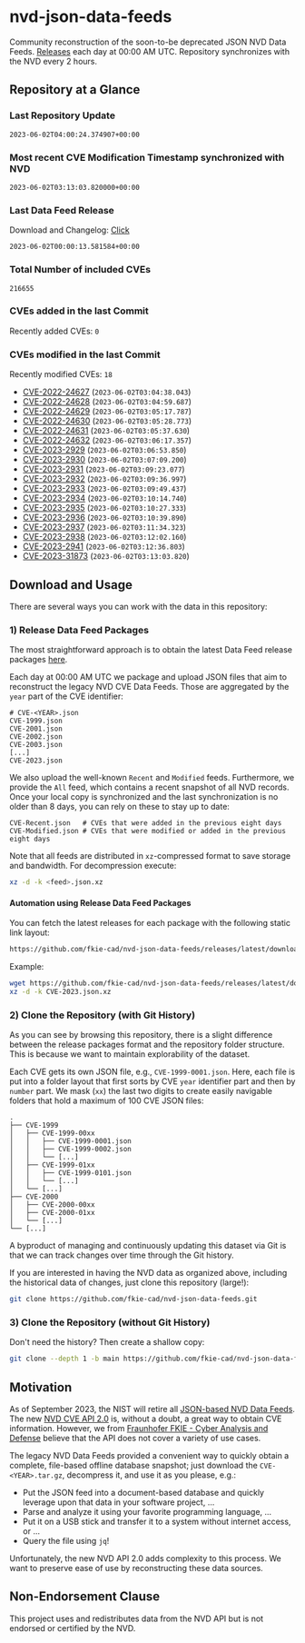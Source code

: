 # nvd-json-data-feeds

Community reconstruction of the soon-to-be deprecated JSON NVD Data Feeds. 
[Releases](https://github.com/fkie-cad/nvd-json-data-feeds/releases/latest) each day at 00:00 AM UTC.
Repository synchronizes with the NVD every 2 hours.

## Repository at a Glance

### Last Repository Update

```plain
2023-06-02T04:00:24.374907+00:00
```

### Most recent CVE Modification Timestamp synchronized with NVD

```plain
2023-06-02T03:13:03.820000+00:00
```

### Last Data Feed Release

Download and Changelog: [Click](https://github.com/fkie-cad/nvd-json-data-feeds/releases/latest)

```plain
2023-06-02T00:00:13.581584+00:00
```

### Total Number of included CVEs

```plain
216655
```

### CVEs added in the last Commit

Recently added CVEs: `0`



### CVEs modified in the last Commit

Recently modified CVEs: `18`

* [CVE-2022-24627](CVE-2022/CVE-2022-246xx/CVE-2022-24627.json) (`2023-06-02T03:04:38.043`)
* [CVE-2022-24628](CVE-2022/CVE-2022-246xx/CVE-2022-24628.json) (`2023-06-02T03:04:59.687`)
* [CVE-2022-24629](CVE-2022/CVE-2022-246xx/CVE-2022-24629.json) (`2023-06-02T03:05:17.787`)
* [CVE-2022-24630](CVE-2022/CVE-2022-246xx/CVE-2022-24630.json) (`2023-06-02T03:05:28.773`)
* [CVE-2022-24631](CVE-2022/CVE-2022-246xx/CVE-2022-24631.json) (`2023-06-02T03:05:37.630`)
* [CVE-2022-24632](CVE-2022/CVE-2022-246xx/CVE-2022-24632.json) (`2023-06-02T03:06:17.357`)
* [CVE-2023-2929](CVE-2023/CVE-2023-29xx/CVE-2023-2929.json) (`2023-06-02T03:06:53.850`)
* [CVE-2023-2930](CVE-2023/CVE-2023-29xx/CVE-2023-2930.json) (`2023-06-02T03:07:09.200`)
* [CVE-2023-2931](CVE-2023/CVE-2023-29xx/CVE-2023-2931.json) (`2023-06-02T03:09:23.077`)
* [CVE-2023-2932](CVE-2023/CVE-2023-29xx/CVE-2023-2932.json) (`2023-06-02T03:09:36.997`)
* [CVE-2023-2933](CVE-2023/CVE-2023-29xx/CVE-2023-2933.json) (`2023-06-02T03:09:49.437`)
* [CVE-2023-2934](CVE-2023/CVE-2023-29xx/CVE-2023-2934.json) (`2023-06-02T03:10:14.740`)
* [CVE-2023-2935](CVE-2023/CVE-2023-29xx/CVE-2023-2935.json) (`2023-06-02T03:10:27.333`)
* [CVE-2023-2936](CVE-2023/CVE-2023-29xx/CVE-2023-2936.json) (`2023-06-02T03:10:39.890`)
* [CVE-2023-2937](CVE-2023/CVE-2023-29xx/CVE-2023-2937.json) (`2023-06-02T03:11:34.323`)
* [CVE-2023-2938](CVE-2023/CVE-2023-29xx/CVE-2023-2938.json) (`2023-06-02T03:12:02.160`)
* [CVE-2023-2941](CVE-2023/CVE-2023-29xx/CVE-2023-2941.json) (`2023-06-02T03:12:36.803`)
* [CVE-2023-31873](CVE-2023/CVE-2023-318xx/CVE-2023-31873.json) (`2023-06-02T03:13:03.820`)


## Download and Usage

There are several ways you can work with the data in this repository:

### 1) Release Data Feed Packages

The most straightforward approach is to obtain the latest Data Feed release packages [here](https://github.com/fkie-cad/nvd-json-data-feeds/releases/latest).

Each day at 00:00 AM UTC we package and upload JSON files that aim to reconstruct the legacy NVD CVE Data Feeds.
Those are aggregated by the `year` part of the CVE identifier:

```
# CVE-<YEAR>.json
CVE-1999.json
CVE-2001.json
CVE-2002.json
CVE-2003.json
[...]
CVE-2023.json
```

We also upload the well-known `Recent` and `Modified` feeds.
Furthermore, we provide the `All` feed, which contains a recent snapshot of all NVD records.
Once your local copy is synchronized and the last synchronization is no older than 8 days, you can rely on these to stay up to date:

```plain
CVE-Recent.json   # CVEs that were added in the previous eight days
CVE-Modified.json # CVEs that were modified or added in the previous eight days
```

Note that all feeds are distributed in `xz`-compressed format to save storage and bandwidth.
For decompression execute:

```sh
xz -d -k <feed>.json.xz
```


#### Automation using Release Data Feed Packages

You can fetch the latest releases for each package with the following static link layout:

```sh
https://github.com/fkie-cad/nvd-json-data-feeds/releases/latest/download/CVE-<YEAR>.json.xz
```

Example:

```sh
wget https://github.com/fkie-cad/nvd-json-data-feeds/releases/latest/download/CVE-2023.json.xz
xz -d -k CVE-2023.json.xz
```

### 2) Clone the Repository (with Git History)

As you can see by browsing this repository, there is a slight difference between the release packages format and the repository folder structure.
This is because we want to maintain explorability of the dataset.

Each CVE gets its own JSON file, e.g., `CVE-1999-0001.json`.
Here, each file is put into a folder layout that first sorts by CVE `year` identifier part and then by `number` part.
We mask (`xx`) the last two digits to create easily navigable folders that hold a maximum of 100 CVE JSON files:

```plain
.
├── CVE-1999
│   ├── CVE-1999-00xx
│   │   ├── CVE-1999-0001.json
│   │   ├── CVE-1999-0002.json
│   │   └── [...]
│   ├── CVE-1999-01xx
│   │   ├── CVE-1999-0101.json
│   │   └── [...]
│   └── [...]
├── CVE-2000
│   ├── CVE-2000-00xx
│   ├── CVE-2000-01xx
│   └── [...]
└── [...]
```

A byproduct of managing and continuously updating this dataset via Git is that we can track changes over time through the Git history.

If you are interested in having the NVD data as organized above, including the historical data of changes, just clone this repository (large!):

```sh
git clone https://github.com/fkie-cad/nvd-json-data-feeds.git
```

### 3) Clone the Repository (without Git History)

Don't need the history? Then create a shallow copy:

```sh
git clone --depth 1 -b main https://github.com/fkie-cad/nvd-json-data-feeds.git
```

## Motivation

As of September 2023, the NIST will retire all [JSON-based NVD Data Feeds](https://nvd.nist.gov/vuln/data-feeds#divRetirementBanner-1).
The new [NVD CVE API 2.0](https://nvd.nist.gov/developers/vulnerabilities) is, without a doubt, a great way to obtain CVE information.
However, we from [Fraunhofer FKIE - Cyber Analysis and Defense](https://www.fkie.fraunhofer.de/en/departments/cad.html) believe that the API does not cover a variety of use cases.

The legacy NVD Data Feeds provided a convenient way to quickly obtain a complete, file-based offline database snapshot; just download the `CVE-<YEAR>.tar.gz`, decompress it, and use it as you please, e.g.:

* Put the JSON feed into a document-based database and quickly leverage upon that data in your software project, ...
* Parse and analyze it using your favorite programming language, ...
* Put it on a USB stick and transfer it to a system without internet access, or ...
* Query the file using `jq`!

Unfortunately, the new NVD API 2.0 adds complexity to this process.
We want to preserve ease of use by reconstructing these data sources.

## Non-Endorsement Clause

This project uses and redistributes data from the NVD API but is not endorsed or certified by the NVD.